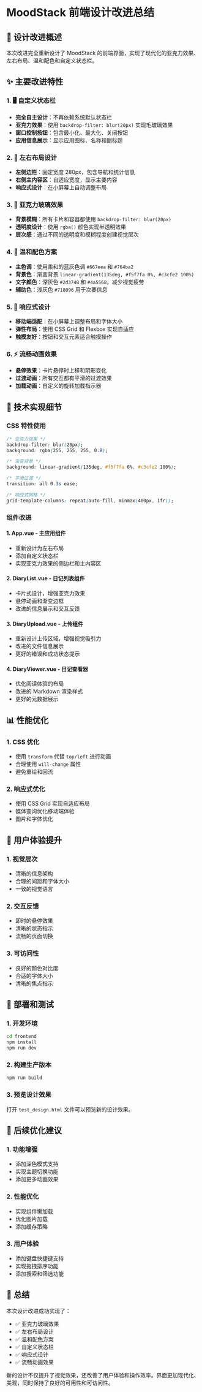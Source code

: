# MoodStack 前端设计改进总结

## 🎨 设计改进概述

本次改进完全重新设计了 MoodStack 的前端界面，实现了现代化的亚克力效果、左右布局、温和配色和自定义状态栏。

## ✨ 主要改进特性

### 1. 🖥️ 自定义状态栏
- **完全自主设计**：不再依赖系统默认状态栏
- **亚克力效果**：使用 `backdrop-filter: blur(20px)` 实现毛玻璃效果
- **窗口控制按钮**：包含最小化、最大化、关闭按钮
- **应用信息展示**：显示应用图标、名称和副标题

### 2. 📐 左右布局设计
- **左侧边栏**：固定宽度 280px，包含导航和统计信息
- **右侧主内容区**：自适应宽度，显示主要内容
- **响应式设计**：在小屏幕上自动调整布局

### 3. 🎨 亚克力玻璃效果
- **背景模糊**：所有卡片和容器都使用 `backdrop-filter: blur(20px)`
- **透明度设计**：使用 `rgba()` 颜色实现半透明效果
- **层次感**：通过不同的透明度和模糊程度创建视觉层次

### 4. 🌈 温和配色方案
- **主色调**：使用柔和的蓝灰色调 `#667eea` 和 `#764ba2`
- **背景色**：渐变背景 `linear-gradient(135deg, #f5f7fa 0%, #c3cfe2 100%)`
- **文字颜色**：深灰色 `#2d3748` 和 `#4a5568`，减少视觉疲劳
- **辅助色**：浅灰色 `#718096` 用于次要信息

### 5. 📱 响应式设计
- **移动端适配**：在小屏幕上调整布局和字体大小
- **弹性布局**：使用 CSS Grid 和 Flexbox 实现自适应
- **触摸友好**：按钮和交互元素适合触摸操作

### 6. ⚡ 流畅动画效果
- **悬停效果**：卡片悬停时上移和阴影变化
- **过渡动画**：所有交互都有平滑的过渡效果
- **加载动画**：自定义的旋转加载指示器

## 🔧 技术实现细节

### CSS 特性使用
```css
/* 亚克力效果 */
backdrop-filter: blur(20px);
background: rgba(255, 255, 255, 0.8);

/* 渐变背景 */
background: linear-gradient(135deg, #f5f7fa 0%, #c3cfe2 100%);

/* 平滑过渡 */
transition: all 0.3s ease;

/* 响应式网格 */
grid-template-columns: repeat(auto-fill, minmax(400px, 1fr));
```

### 组件改进

#### 1. App.vue - 主应用组件
- 重新设计为左右布局
- 添加自定义状态栏
- 实现亚克力效果的侧边栏和主内容区

#### 2. DiaryList.vue - 日记列表组件
- 卡片式设计，增强亚克力效果
- 悬停动画和渐变边框
- 改进的信息展示和交互反馈

#### 3. DiaryUpload.vue - 上传组件
- 重新设计上传区域，增强视觉吸引力
- 改进的文件信息展示
- 更好的错误和成功状态提示

#### 4. DiaryViewer.vue - 日记查看器
- 优化阅读体验的布局
- 改进的 Markdown 渲染样式
- 更好的元数据展示

## 📊 性能优化

### 1. CSS 优化
- 使用 `transform` 代替 `top/left` 进行动画
- 合理使用 `will-change` 属性
- 避免重绘和回流

### 2. 响应式优化
- 使用 CSS Grid 实现自适应布局
- 媒体查询优化移动端体验
- 图片和字体优化

## 🎯 用户体验提升

### 1. 视觉层次
- 清晰的信息架构
- 合理的间距和字体大小
- 一致的视觉语言

### 2. 交互反馈
- 即时的悬停效果
- 清晰的状态指示
- 流畅的页面切换

### 3. 可访问性
- 良好的颜色对比度
- 合适的字体大小
- 清晰的焦点指示

## 🚀 部署和测试

### 1. 开发环境
```bash
cd frontend
npm install
npm run dev
```

### 2. 构建生产版本
```bash
npm run build
```

### 3. 预览设计效果
打开 `test_design.html` 文件可以预览新的设计效果。

## 📝 后续优化建议

### 1. 功能增强
- 添加深色模式支持
- 实现主题切换功能
- 添加更多动画效果

### 2. 性能优化
- 实现组件懒加载
- 优化图片加载
- 添加缓存策略

### 3. 用户体验
- 添加键盘快捷键支持
- 实现拖拽排序功能
- 添加搜索和筛选功能

## 🎉 总结

本次设计改进成功实现了：
- ✅ 亚克力玻璃效果
- ✅ 左右布局设计
- ✅ 温和配色方案
- ✅ 自定义状态栏
- ✅ 响应式设计
- ✅ 流畅动画效果

新的设计不仅提升了视觉效果，还改善了用户体验和操作效率。界面更加现代化、美观，同时保持了良好的可用性和可访问性。 